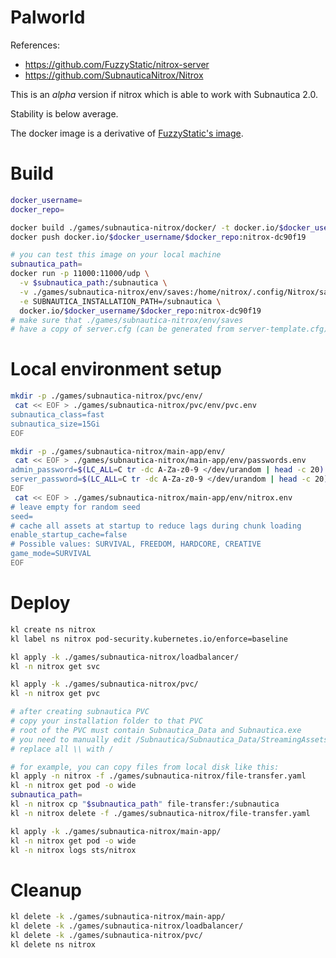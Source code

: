 
# Palworld

References:
- https://github.com/FuzzyStatic/nitrox-server
- https://github.com/SubnauticaNitrox/Nitrox

This is an _alpha_ version if nitrox which is able to work with Subnautica 2.0.

Stability is below average.

The docker image is a derivative of [FuzzyStatic's image](https://github.com/FuzzyStatic/nitrox-server).

# Build

```bash
docker_username=
docker_repo=

docker build ./games/subnautica-nitrox/docker/ -t docker.io/$docker_username/$docker_repo:nitrox-dc90f19
docker push docker.io/$docker_username/$docker_repo:nitrox-dc90f19

# you can test this image on your local machine
subnautica_path=
docker run -p 11000:11000/udp \
  -v $subnautica_path:/subnautica \
  -v ./games/subnautica-nitrox/env/saves:/home/nitrox/.config/Nitrox/saves/docker-save \
  -e SUBNAUTICA_INSTALLATION_PATH=/subnautica \
  docker.io/$docker_username/$docker_repo:nitrox-dc90f19
# make sure that ./games/subnautica-nitrox/env/saves
# have a copy of server.cfg (can be generated from server-template.cfg)
```

# Local environment setup

```bash
mkdir -p ./games/subnautica-nitrox/pvc/env/
 cat << EOF > ./games/subnautica-nitrox/pvc/env/pvc.env
subnautica_class=fast
subnautica_size=15Gi
EOF

mkdir -p ./games/subnautica-nitrox/main-app/env/
 cat << EOF > ./games/subnautica-nitrox/main-app/env/passwords.env
admin_password=$(LC_ALL=C tr -dc A-Za-z0-9 </dev/urandom | head -c 20)
server_password=$(LC_ALL=C tr -dc A-Za-z0-9 </dev/urandom | head -c 20)
EOF
 cat << EOF > ./games/subnautica-nitrox/main-app/env/nitrox.env
# leave empty for random seed
seed=
# cache all assets at startup to reduce lags during chunk loading
enable_startup_cache=false
# Possible values: SURVIVAL, FREEDOM, HARDCORE, CREATIVE
game_mode=SURVIVAL
EOF
```

# Deploy

```bash
kl create ns nitrox
kl label ns nitrox pod-security.kubernetes.io/enforce=baseline

kl apply -k ./games/subnautica-nitrox/loadbalancer/
kl -n nitrox get svc

kl apply -k ./games/subnautica-nitrox/pvc/
kl -n nitrox get pvc

# after creating subnautica PVC
# copy your installation folder to that PVC
# root of the PVC must contain Subnautica_Data and Subnautica.exe
# you need to manually edit /Subnautica/Subnautica_Data/StreamingAssets/aa/catalog.json
# replace all \\ with /

# for example, you can copy files from local disk like this:
kl apply -n nitrox -f ./games/subnautica-nitrox/file-transfer.yaml
kl -n nitrox get pod -o wide
subnautica_path=
kl -n nitrox cp "$subnautica_path" file-transfer:/subnautica
kl -n nitrox delete -f ./games/subnautica-nitrox/file-transfer.yaml

kl apply -k ./games/subnautica-nitrox/main-app/
kl -n nitrox get pod -o wide
kl -n nitrox logs sts/nitrox
```

# Cleanup

```bash
kl delete -k ./games/subnautica-nitrox/main-app/
kl delete -k ./games/subnautica-nitrox/loadbalancer/
kl delete -k ./games/subnautica-nitrox/pvc/
kl delete ns nitrox
```
